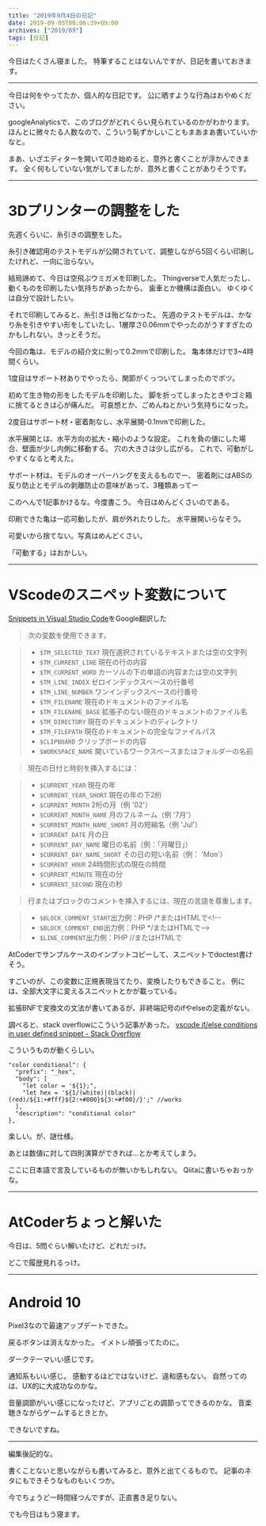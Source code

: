 ```yaml
---
title: "2019年9月4日の日記"
date: 2019-09-05T00:06:39+09:00
archives: ["2019/09"]
tags: [日記]
---
```


今日はたくさん寝ました。
特筆することはないんですが、日記を書いておきます。

<!--more-->
---

今日は何をやってたか、個人的な日記です。
公に晒すような行為はおやめください。

googleAnalyticsで、このブログがどれくらい見られているのかがわかります。
ほんとに微々たる人数なので、こういう恥ずかしいこともまあまあ書いていいかなと。

<!-- 晩御飯にローソンのたらこスパゲッティ食べた。うまかった。 -->

まあ、いざエディターを開いて叩き始めると、意外と書くことが浮かんできます。
全く何もしていない気がしてましたが、意外と書くことがありそうです。

<!--

---

最近文章をか書きながら、ですます調がなにか違うと思うことがある。

どうせ誰も見ていないのだから、気ままに変えればいいはずなのだが、どうも体裁を気にしてしまい、区切りまで打ってしまっている。

だである調で書いてみているが、文末以外の表現も変わってしまう。
思考まで固くなった気分だ。

何より凄く恥ずかしくなってきたので、当分ですますでいこう。

やっぱり恥ずかしすぎ。こめんとあうと

 -->

---

# 3Dプリンターの調整をした

先週くらいに、糸引きの調整をした。

糸引き確認用のテストモデルが公開されていて、調整しながら5回くらい印刷したけれど、一向に治らない。

結局諦めて、今日は空飛ぶウミガメを印刷した。
Thingverseで人気だったし、動くものを印刷したい気持ちがあったから。
歯車とか機構は面白い。
ゆくゆくは自分で設計したい。

それで印刷してみると、糸引きは殆どなかった。
先週のテストモデルは、かなり糸を引きやすい形をしていたし、1層厚さ0.06mmでやったのがうすすぎたのかもしれない。きっとそうだ。

今回の亀は、モデルの紹介文に則って0.2mmで印刷した。
亀本体だけで3~4時間くらい。

1度目はサポート材ありでやったら、関節がくっついてしまったのでボツ。

初めて生き物の形をしたモデルを印刷した。
脚を折ってしまったときやゴミ箱に捨てるときは心が痛んだ。
可哀想とか、ごめんねとかいう気持ちになった。

2度目はサポート材・密着剤なし、水平展開-0.1mmで印刷した。

水平展開とは、水平方向の拡大・縮小のような設定。
これを負の値にした場合、壁面が少し内側に移動する。
穴の大きさは少し広がる。
これで、可動がしやすくなると考えた。

サポート材は、モデルのオーバーハングを支えるものでー、
密着剤にはABSの反り防止とモデルの剥離防止の意味があって、3種類あってー

このへんで1記事かけるな。今度書こう。
今日はめんどくさいのである。

印刷できた亀は一応可動したが、肩が外れたりした。
水平展開いらなそう。

可愛いから捨てない。写真はめんどくさい。

「可動する」はおかしい。

---

# VScodeのスニペット変数について

[Snippets in Visual Studio Code](https://code.visualstudio.com/docs/editor/userdefinedsnippets)をGoogle翻訳した

> 次の変数を使用できます。

> - `$TM_SELECTED_TEXT` 現在選択されているテキストまたは空の文字列
> - `$TM_CURRENT_LINE` 現在の行の内容
> - `$TM_CURRENT_WORD` カーソルの下の単語の内容または空の文字列
> - `$TM_LINE_INDEX` ゼロインデックスベースの行番号
> - `$TM_LINE_NUMBER` ワンインデックスベースの行番号
> - `$TM_FILENAME` 現在のドキュメントのファイル名
> - `$TM_FILENAME_BASE` 拡張子のない現在のドキュメントのファイル名
> - `$TM_DIRECTORY` 現在のドキュメントのディレクトリ
> - `$TM_FILEPATH` 現在のドキュメントの完全なファイルパス
> - `$CLIPBOARD` クリップボードの内容
> - `$WORKSPACE_NAME` 開いているワークスペースまたはフォルダーの名前

> 現在の日付と時刻を挿入するには：

> - `$CURRENT_YEAR` 現在の年
> - `$CURRENT_YEAR_SHORT` 現在の年の下2桁
> - `$CURRENT_MONTH` 2桁の月（例 '02'）
> - `$CURRENT_MONTH_NAME` 月のフルネーム（例 '7月'）
> - `$CURRENT_MONTH_NAME_SHORT` 月の短縮名（例 'Jul'）
> - `$CURRENT_DATE` 月の日
> - `$CURRENT_DAY_NAME` 曜日の名前（例：「月曜日」）
> - `$CURRENT_DAY_NAME_SHORT` その日の短い名前（例： 'Mon'）
> - `$CURRENT_HOUR` 24時間形式の現在の時間
> - `$CURRENT_MINUTE` 現在の分
> - `$CURRENT_SECOND` 現在の秒

> 行またはブロックのコメントを挿入するには、現在の言語を尊重します。

> - `$BLOCK_COMMENT_START`出力例：PHP /*またはHTMLで<!--
> - `$BLOCK_COMMENT_END`出力例：PHP */またはHTMLで-->
> - `$LINE_COMMENT`出力例：PHP //またはHTMLで<!-- -->

AtCoderでサンプルケースのインプットコピーして、スニペットでdoctest書けそう。

すごいのが、この変数に正規表現当てたり、変換したりもできること。
例には、全部大文字に変えるスニペットとかが載っている。

拡張BNFで変換文の文法が書いてあるが、非終端記号のifやelseの定義がない。

調べると、stack overflowにこういう記事があった。
[vscode if/else conditions in user defined snippet - Stack Overflow](https://stackoverflow.com/questions/57381007/vscode-if-else-conditions-in-user-defined-snippet)

こういうものが動くらしい。
```
"color conditional": {
  "prefix": "_hex",
  "body": [
    "let color = '${1};",
    "let hex = '${1/(white)|(black)|(red)/${1:+#fff}${2:+#000}${3:+#f00}/}';" //works
  ],
  "description": "conditional color"
},
```

楽しい。が、謎仕様。

あとは数値に対して四則演算ができれば...とか考えてしまう。

ここに日本語で言及しているものが無いかもしれない。
Qiitaに書いちゃおっかな。

---
# AtCoderちょっと解いた

今日は、5問ぐらい解いたけど、どれだっけ。

どこで履歴見れるっけ。

---

# Android 10

Pixel3なので最速アップデートできた。

戻るボタンは消えなかった。
イメトレ頑張ってたのに。

ダークテーマいい感じです。

通知系もいい感じ。
感動するほどではないけど、違和感もない。
自然ってのは、UX的に大成功なのかな。

音量調節がいい感じになったけど、アプリごとの調節ってできるのかな。
音楽聴きながらゲームするときとか。

できないですね。

---

編集後記的な。

書くことないと思いながらも書いてみると、意外と出てくるもので。
記事のネタにもできそうなものもいくつか。

今でちょうど一時間経つんですが、正直書き足りない。

でも今日はもう寝ます。
